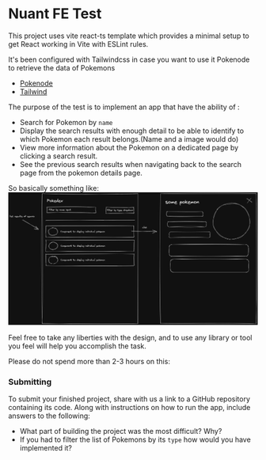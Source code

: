 # Nuant FE Test

This project uses vite react-ts template which provides a minimal setup to get React working in Vite with ESLint rules.

It's been configured with Tailwindcss in case you want to use it Pokenode to retrieve the data of Pokemons

- [Pokenode](https://pokenode-ts.vercel.app/)
- [Tailwind](https://tailwindcss.com/)

The purpose of the test is to implement an app that have the ability of :

- Search for Pokemon by `name` 
- Display the search results with enough detail to be able to identify to which Pokemon each result belongs.(Name and a image would do)
- View more information about the Pokemon on a dedicated page by clicking a search result.
- See the previous search results when navigating back to the search page from the pokemon details page.

So basically something like:
![Screenshot](screenshot.png)

Feel free to take any liberties with the design, and to use any library or tool you feel will help you accomplish the task.


Please do not spend more than 2-3 hours on this:


 ### Submitting

  To submit your finished project, share with us a link to a GitHub repository containing its code. Along with instructions on how to run the app, include answers to the following:

- What part of building the project was the most difficult? Why?
- If you had to filter the list of Pokemons by its  `type` how would you have implemented it?
